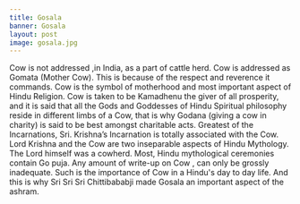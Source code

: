 ```yaml
---
title: Gosala
banner: Gosala
layout: post
image: gosala.jpg
---
```


Cow is not addressed ,in India, as a part of cattle herd.  Cow is addressed as Gomata (Mother Cow). This is because of the respect and reverence it commands.  Cow is the symbol of motherhood and most important aspect of Hindu Religion. Cow is taken to be Kamadhenu the giver of all prosperity, and it is said that all the Gods and Goddesses of Hindu Spiritual philosophy reside in different limbs of a Cow, that is why Godana (giving a cow in charity) is said to be best amongst charitable acts.  Greatest of the Incarnations, Sri. Krishna’s Incarnation is totally associated with the Cow.  Lord Krishna and the Cow are two inseparable aspects of Hindu Mythology.  The Lord himself was a cowherd.  Most, Hindu mythological ceremonies contain Go puja.  Any amount of write-up on Cow , can only be grossly inadequate.  Such is the importance of Cow in a Hindu's day to day life.  And this is why Sri Sri Sri Chittibababji made Gosala an important aspect of the ashram.

